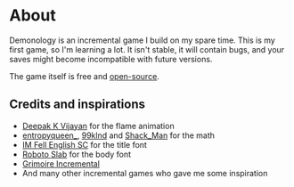 # About

Demonology is an incremental game I build on my spare time. This is my first game, so I'm learning a lot. It isn't stable, it will contain bugs, and your saves might become incompatible with future versions.

The game itself is free and [open-source](https://github.com/agateblue/demonology).

## Credits and inspirations

- [Deepak K Vijayan](https://codepen.io/2xsamurai/pen/EKpYMg) for the flame animation
- [entropyqueen_](https://twitter.com/entropyqueen_), [99klnd](https://www.reddit.com/r/incremental_games/comments/99klnd/tutorial_and_questions_finding_cost_cumulative/) and [Shack_Man](https://www.reddit.com/r/incremental_games/comments/fxw3w2/comment/fmxexno/?context=3) for the math
- [IM Fell English SC](https://fonts.google.com/specimen/IM+Fell+English+SC) for the title font
- [Roboto Slab](https://fonts.google.com/specimen/Roboto+Slab) for the body font
- [Grimoire Incremental](https://play.google.com/store/apps/details?id=com.dragonmegaliths.grimoire)
- And many other incremental games who gave me some inspiration